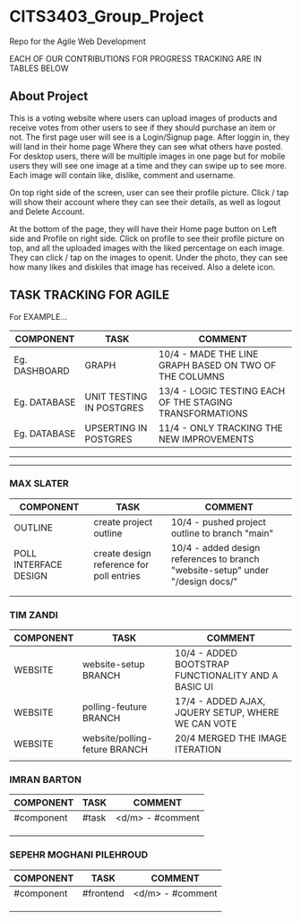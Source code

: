 # CITS3403_Group_Project

Repo for the Agile Web Development

EACH OF OUR CONTRIBUTIONS FOR PROGRESS TRACKING ARE IN TABLES BELOW

## About Project

This is a voting website where users can upload images of products and receive votes from other users to see if they should purchase an item or not.
The first page user will see is a Login/Signup page. After loggin in, they will land in their home page Where they can see what others have posted. For desktop users, there will be multiple images in one page but for mobile users they will see one image at a time and they can swipe up to see more. Each image will contain like, dislike, comment and username.

On top right side of the screen, user can see their profile picture. Click / tap will show their account where they can see their details, as well as logout and Delete Account.

At the bottom of the page, they will have their Home page button on Left side and Profile on right side. Click on profile to see their profile picture on top, and all the uploaded images with the liked percentage on each image. They can click / tap on the images to openit. Under the photo, they can see how many likes and diskiles that image has received. Also a delete icon.

## TASK TRACKING FOR AGILE

For EXAMPLE...

| COMPONENT     | TASK                     | COMMENT                                                  |
| ------------- | ------------------------ | -------------------------------------------------------- |
| Eg. DASHBOARD | GRAPH                    | 10/4 - MADE THE LINE GRAPH BASED ON TWO OF THE COLUMNS   |
| Eg. DATABASE  | UNIT TESTING IN POSTGRES | 13/4 - LOGIC TESTING EACH OF THE STAGING TRANSFORMATIONS |
| Eg. DATABASE  | UPSERTING IN POSTGRES    | 11/4 - ONLY TRACKING THE NEW IMPROVEMENTS                |

---

---

### MAX SLATER

| COMPONENT             | TASK                                     | COMMENT                                                                        |
| --------------------- | ---------------------------------------- | ------------------------------------------------------------------------------ |
| OUTLINE               | create project outline                   | 10/4 - pushed project outline to branch "main"                                 |
| POLL INTERFACE DESIGN | create design reference for poll entries | 10/4 - added design references to branch "website-setup" under "/design docs/" |
|                       |                                          |                                                                                |
|                       |                                          |                                                                                |

### TIM ZANDI

| COMPONENT | TASK                          | COMMENT                                             |
| --------- | ----------------------------- | --------------------------------------------------- |
| WEBSITE   | website-setup BRANCH          | 10/4 - ADDED BOOTSTRAP FUNCTIONALITY AND A BASIC UI |
| WEBSITE   | polling-feuture BRANCH        | 17/4 - ADDED AJAX, JQUERY SETUP, WHERE WE CAN VOTE  |
| WEBSITE   | website/polling-feture BRANCH | 20/4 MERGED THE IMAGE ITERATION                     |
|           |                               |                                                     |

### IMRAN BARTON

| COMPONENT  | TASK  | COMMENT          |
| ---------- | ----- | ---------------- |
| #component | #task | <d/m> - #comment |
|            |       |                  |
|            |       |                  |
|            |       |                  |

### SEPEHR MOGHANI PILEHROUD

| COMPONENT  | TASK      | COMMENT          |
| ---------- | --------- | ---------------- |
| #component | #frontend | <d/m> - #comment |
|            |           |                  |
|            |           |                  |
|            |           |                  |
